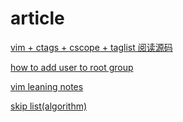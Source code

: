# article

[vim + ctags + cscope + taglist 阅读源码](https://my.oschina.net/u/554995/blog/59927)

[how to add user to root group](http://www.ehowstuff.com/how-to-add-user-to-root-group-on-centos-5-7/)

[vim leaning notes](https://github.com/xiaocairush/xiaocairush.github.io/blob/master/_posts/2017-05-25-vim-learning-notes.markdown)

[skip list(algorithm)](http://www.cl.cam.ac.uk/teaching/0506/Algorithms/skiplists.pdf)

